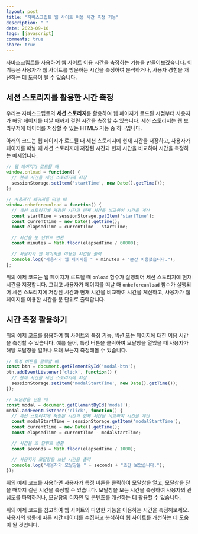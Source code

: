 ```yaml
---
layout: post
title: "자바스크립트 웹 사이트 이용 시간 측정 기능"
description: " "
date: 2023-09-10
tags: [javascript]
comments: true
share: true
---
```


자바스크립트를 사용하여 웹 사이트 이용 시간을 측정하는 기능을 만들어보겠습니다. 이 기능은 사용자가 웹 사이트를 방문하는 시간을 측정하여 분석하거나, 사용자 경험을 개선하는 데 도움이 될 수 있습니다.

## 세션 스토리지를 활용한 시간 측정

우리는 자바스크립트의 **세션 스토리지**를 활용하여 웹 페이지가 로드된 시점부터 사용자가 해당 페이지를 떠날 때까지 걸린 시간을 측정할 수 있습니다. 세션 스토리지는 웹 브라우저에 데이터를 저장할 수 있는 HTML5 기능 중 하나입니다.

아래의 코드는 웹 페이지가 로드될 때 세션 스토리지에 현재 시간을 저장하고, 사용자가 페이지를 떠날 때 세션 스토리지에 저장된 시간과 현재 시간을 비교하여 시간을 측정하는 예제입니다.

```javascript
// 웹 페이지가 로드될 때
window.onload = function() {
  // 현재 시간을 세션 스토리지에 저장
  sessionStorage.setItem('startTime', new Date().getTime());
};

// 사용자가 페이지를 떠날 때
window.onbeforeunload = function() {
  // 세션 스토리지에 저장된 시간과 현재 시간을 비교하여 시간을 계산
  const startTime = sessionStorage.getItem('startTime');
  const currentTime = new Date().getTime();
  const elapsedTime = currentTime - startTime;

  // 시간을 분 단위로 변환
  const minutes = Math.floor(elapsedTime / 60000);

  // 사용자가 웹 페이지를 이용한 시간을 출력
  console.log("사용자가 웹 페이지를 " + minutes + "분간 이용했습니다.");
};
```

위의 예제 코드는 웹 페이지가 로드될 때 `onload` 함수가 실행되어 세션 스토리지에 현재 시간을 저장합니다. 그리고 사용자가 페이지를 떠날 때 `onbeforeunload` 함수가 실행되어 세션 스토리지에 저장된 시간과 현재 시간을 비교하여 시간을 계산하고, 사용자가 웹 페이지를 이용한 시간을 분 단위로 출력합니다.

## 시간 측정 활용하기

위의 예제 코드를 응용하여 웹 사이트의 특정 기능, 섹션 또는 페이지에 대한 이용 시간을 측정할 수 있습니다. 예를 들어, 특정 버튼을 클릭하여 모달창을 열었을 때 사용자가 해당 모달창을 얼마나 오래 보는지 측정해볼 수 있습니다.

```javascript
// 특정 버튼을 클릭할 때
const btn = document.getElementById('modal-btn');
btn.addEventListener('click', function() {
  // 현재 시간을 세션 스토리지에 저장
  sessionStorage.setItem('modalStartTime', new Date().getTime());
});

// 모달창을 닫을 때
const modal = document.getElementById('modal');
modal.addEventListener('click', function() {
  // 세션 스토리지에 저장된 시간과 현재 시간을 비교하여 시간을 계산
  const modalStartTime = sessionStorage.getItem('modalStartTime');
  const currentTime = new Date().getTime();
  const elapsedTime = currentTime - modalStartTime;

  // 시간을 초 단위로 변환
  const seconds = Math.floor(elapsedTime / 1000);

  // 사용자가 모달창을 보낸 시간을 출력
  console.log("사용자가 모달창을 " + seconds + "초간 보았습니다.");
});
```

위의 예제 코드를 사용하면 사용자가 특정 버튼을 클릭하여 모달창을 열고, 모달창을 닫을 때까지 걸린 시간을 측정할 수 있습니다. 모달창을 보는 시간을 측정하여 사용자의 관심도를 파악하거나, 모달창의 디자인 및 콘텐츠를 개선하는 데 활용할 수 있습니다.

위의 예제 코드를 참고하여 웹 사이트의 다양한 기능을 이용하는 시간을 측정해보세요. 사용자의 행동에 따른 시간 데이터를 수집하고 분석하여 웹 사이트를 개선하는 데 도움이 될 것입니다.